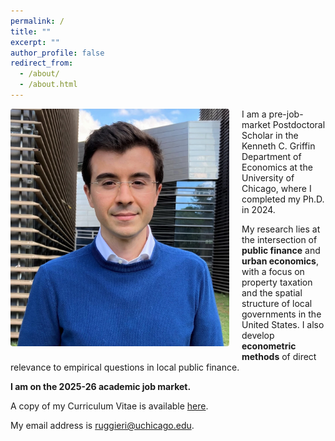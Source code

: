 ```yaml
---
permalink: /
title: ""
excerpt: ""
author_profile: false
redirect_from: 
  - /about/
  - /about.html
---
```


<img class="img-responsive" src="/images/profile.JPG" alt="Francesco Ruggieri" width = "350" style="float: left; margin: 0px 20px 20px 0px; border-radius: 0.25rem;">

I am a pre-job-market Postdoctoral Scholar in the Kenneth C. Griffin Department of Economics at the University of Chicago, where I completed my Ph.D. in 2024.

My research lies at the intersection of **public finance** and **urban economics**, with a focus on property taxation and the spatial structure of local governments in the United States. I also develop **econometric methods** of direct relevance to empirical questions in local public finance.

**I am on the 2025-26 academic job market.**

A copy of my Curriculum Vitae is available [here](/files/CV_FrancescoRuggieri.pdf).

My email address is [ruggieri@uchicago.edu](mailto:ruggieri@uchicago.edu). 

